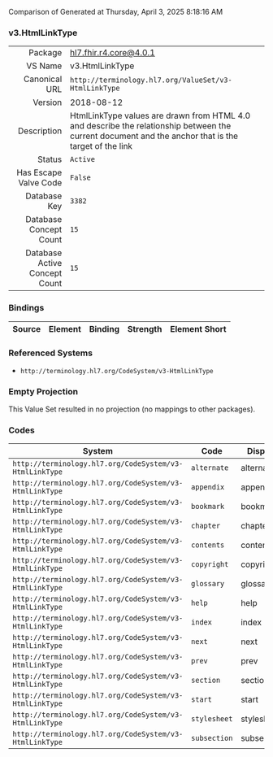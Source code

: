 Comparison of 
Generated at Thursday, April 3, 2025 8:18:16 AM

### v3.HtmlLinkType

|      |     |
| ---: | --- |
| Package | hl7.fhir.r4.core@4.0.1 |
| VS Name | v3.HtmlLinkType |
| Canonical URL | `http://terminology.hl7.org/ValueSet/v3-HtmlLinkType` |
| Version | 2018-08-12 |
| Description | HtmlLinkType values are drawn from HTML 4.0 and describe the relationship between the current document and the anchor that is the target of the link |
| Status | `Active` |
| Has Escape Valve Code | `False` |
| Database Key | `3382` |
| Database Concept Count | `15` |
| Database Active Concept Count | `15` |
### Bindings

| Source | Element | Binding | Strength | Element Short |
| ------ | ------- | ------- | -------- | ------------- |

### Referenced Systems

* `http://terminology.hl7.org/CodeSystem/v3-HtmlLinkType`
### Empty Projection

This Value Set resulted in no projection (no mappings to other packages).

### Codes

| System | Code | Display |
| ------ | ---- | ------- |
| `http://terminology.hl7.org/CodeSystem/v3-HtmlLinkType` | `alternate` | alternate |
| `http://terminology.hl7.org/CodeSystem/v3-HtmlLinkType` | `appendix` | appendix |
| `http://terminology.hl7.org/CodeSystem/v3-HtmlLinkType` | `bookmark` | bookmark |
| `http://terminology.hl7.org/CodeSystem/v3-HtmlLinkType` | `chapter` | chapter |
| `http://terminology.hl7.org/CodeSystem/v3-HtmlLinkType` | `contents` | contents |
| `http://terminology.hl7.org/CodeSystem/v3-HtmlLinkType` | `copyright` | copyright |
| `http://terminology.hl7.org/CodeSystem/v3-HtmlLinkType` | `glossary` | glossary |
| `http://terminology.hl7.org/CodeSystem/v3-HtmlLinkType` | `help` | help |
| `http://terminology.hl7.org/CodeSystem/v3-HtmlLinkType` | `index` | index |
| `http://terminology.hl7.org/CodeSystem/v3-HtmlLinkType` | `next` | next |
| `http://terminology.hl7.org/CodeSystem/v3-HtmlLinkType` | `prev` | prev |
| `http://terminology.hl7.org/CodeSystem/v3-HtmlLinkType` | `section` | section |
| `http://terminology.hl7.org/CodeSystem/v3-HtmlLinkType` | `start` | start |
| `http://terminology.hl7.org/CodeSystem/v3-HtmlLinkType` | `stylesheet` | stylesheet |
| `http://terminology.hl7.org/CodeSystem/v3-HtmlLinkType` | `subsection` | subsection |
